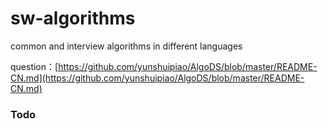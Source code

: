# sw-algorithms

common and interview algorithms in different languages

question：[https://github.com/yunshuipiao/AlgoDS/blob/master/README-CN.md](https://github.com/yunshuipiao/AlgoDS/blob/master/README-CN.md)

### Todo

